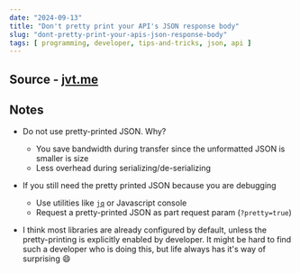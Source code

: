 ```yaml
---
date: "2024-09-13"
title: "Don't pretty print your API's JSON response body"
slug: "dont-pretty-print-your-apis-json-response-body"
tags: [ programming, developer, tips-and-tricks, json, api ]
---
```




## Source - [jvt.me][1]

## Notes
* Do not use pretty-printed JSON. Why?
  * You save bandwidth during transfer since the unformatted JSON is smaller is size
  * Less overhead during serializing/de-serializing
* If you still need the pretty printed JSON because you are debugging
  * Use utilities like [`jq`][2] or Javascript console
  * Request a pretty-printed JSON as part request param (`?pretty=true`)
* I think most libraries are already configured by default, unless the pretty-printing is explicitly enabled by developer. It might be hard to find such a developer who is doing this, but life always has it's way of surprising 😄



   [1]: https://www.jvt.me/posts/2024/09/16/api-pretty/
   [2]: https://github.com/jqlang/jq
